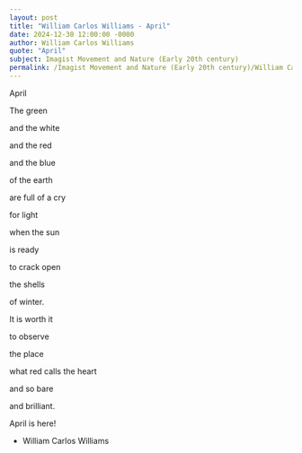 ```yaml
---
layout: post
title: "William Carlos Williams - April"
date: 2024-12-30 12:00:00 -0000
author: William Carlos Williams
quote: "April"
subject: Imagist Movement and Nature (Early 20th century)
permalink: /Imagist Movement and Nature (Early 20th century)/William Carlos Williams/William Carlos Williams - April
---
```


April

The green

and the white

and the red

and the blue

of the earth

are full of a cry

for light

when the sun

is ready

to crack open

the shells

of winter.

It is worth it

to observe

the place

what red calls the heart

and so bare

and brilliant.

April is here!

- William Carlos Williams
